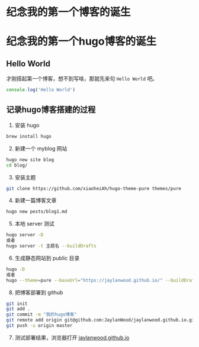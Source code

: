 # 纪念我的第一个博客的诞生


# 纪念我的第一个hugo博客的诞生

## Hello World

才刚搭起第一个博客，想不到写啥，那就先来句 `Hello World` 吧。

```javascript
console.log('Hello World')
```

## 记录hugo博客搭建的过程

1. 安装 hugo

```bash
brew install hugo
```

2. 新建一个 myblog 网站

```bash
hugo new site blog
cd blog/
```

3. 安装主题

```bash
git clone https://github.com/xiaoheiAh/hugo-theme-pure themes/pure
```

4. 新建一篇博客文章

```bash
hugo new posts/blog1.md
```

5. 本地 server 测试

```bash
hugo server -D
或者
hugo server -t 主题名 --buildDrafts
```

6. 生成静态网站到 public 目录

```bash
hugo -D
或者
hugo --theme=pure --baseUrl="https://jaylanwood.github.io/" --buildDrafts
```


8. 把博客部署到 github

```bash
git init
git add .
git commit -m "我的hugo博客"
git remote add origin git@github.com:JaylanWood/jaylanwood.github.io.git
git push -u origin master
```

7. 测试部署结果，浏览器打开 [jaylanwood.github.io](https://github.com/JaylanWood/jaylanwood.github.io)
